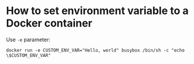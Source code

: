 # How to set environment variable to a Docker container

Use `-e` parameter:

```
docker run -e CUSTOM_ENV_VAR="Hello, world" busybox /bin/sh -c "echo \$CUSTOM_ENV_VAR"
```
